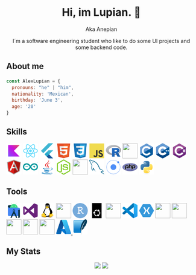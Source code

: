 <div align="center"> 
  <h1>Hi, im Lupian. 👋</h1>
  <p>Aka Anepian</p>
  <p>I´m a software engineering student who like to do some UI projects and some backend code.</p>
</div>

## About me
```javascript
const AlexLupian = {
  pronouns: "he" | "him",
  nationality: 'Mexican',
  birthday: 'June 3',
  age: '20'
}
```

## Skills
<a href="https://kotlinlang.org/"><img src="https://github.com/devicons/devicon/blob/master/icons/kotlin/kotlin-original.svg" height="40" width="40"></a>
<a href="https://reactnative.dev/"><img src="https://github.com/devicons/devicon/blob/master/icons/react/react-original.svg" height="40" width="40"></a>
<a href="https://flutter.dev/"><img src="https://github.com/devicons/devicon/blob/master/icons/flutter/flutter-original.svg" height="40" width="40"></a>
<a href="https://lenguajehtml.com/html/"><img src="https://github.com/devicons/devicon/blob/master/icons/html5/html5-original.svg" height="40" width="40"></a>
<a href="https://www.w3schools.com/Css/"><img src="https://github.com/devicons/devicon/blob/master/icons/css3/css3-original.svg" height="40" width="40"></a>
<a href="https://developer.mozilla.org/es/docs/Learn/JavaScript/First_steps/What_is_JavaScript"><img src="https://github.com/devicons/devicon/blob/master/icons/javascript/javascript-original.svg" height="40" width="40"></a>
<a href="https://www.r-project.org/"><img src="https://github.com/devicons/devicon/blob/master/icons/r/r-original.svg" height="40" width="40"></a>
<a href="https://dotnet.microsoft.com/en-us/apps/maui"><img src="https://styles.redditmedia.com/t5_2odyx7/styles/communityIcon_19sk0x18irz41.png" height="40" width="40"></a>
<a href="https://es.wikipedia.org/wiki/El_lenguaje_de_programaci%C3%B3n_C"><img src="https://github.com/devicons/devicon/blob/master/icons/c/c-original.svg" height="40" width="40"></a>
<a href="https://www.cs.cmu.edu/afs/cs.cmu.edu/academic/class/15211/spring.96/www/cxxbasics_one.html"><img src="https://github.com/devicons/devicon/blob/master/icons/cplusplus/cplusplus-original.svg" height="40" width="40"></a>
<a href="https://dotnet.microsoft.com/es-es/languages/csharp"><img src="https://github.com/devicons/devicon/blob/master/icons/csharp/csharp-original.svg" height="40" width="40"></a>
<a href="https://angular.io/"><img src="https://github.com/devicons/devicon/blob/master/icons/angularjs/angularjs-original.svg" height="40" width="40"></a>
<a href="https://www.arduino.cc/"><img src="https://github.com/devicons/devicon/blob/master/icons/arduino/arduino-original.svg" height="40" width="40"></a>
<a href="https://www.java.com/es/"><img src="https://github.com/devicons/devicon/blob/master/icons/java/java-original.svg" height="40" width="40"></a>
<a href="https://nodejs.org/en"><img src="https://github.com/devicons/devicon/blob/master/icons/nodejs/nodejs-original.svg" height="40" width="40"></a>
<a href="https://cordova.apache.org/"><img src="https://th.bing.com/th/id/R.0d4b16ee9693fee2085df85279d91bdb?rik=UQRDIR6xgUUv7Q&pid=ImgRaw&r=0" height="40" width="40"></a>
<a href="https://www.mysql.com/"><img src="https://github.com/devicons/devicon/blob/master/icons/mysql/mysql-original.svg" height="40" width="40"></a>
<a href="https://ionicframework.com/"><img src="https://github.com/devicons/devicon/blob/master/icons/ionic/ionic-original.svg" height="40" width="40"></a>
<a href="https://www.php.net/"><img src="https://github.com/devicons/devicon/blob/master/icons/php/php-original.svg" height="40" width="40"></a>
<a href="https://www.python.org/"><img src="https://github.com/devicons/devicon/blob/master/icons/python/python-original.svg" height="40" width="40"></a>

## Tools
<a href="https://developer.android.com/studio?hl=es-419"><img src="https://github.com/devicons/devicon/blob/master/icons/androidstudio/androidstudio-original.svg" height="40" width="40"></a>
<a href="https://visualstudio.microsoft.com/"><img src="https://github.com/devicons/devicon/blob/master/icons/visualstudio/visualstudio-plain.svg" height="40" width="40"></a>
<a href="https://www.linux.org/pages/download/"><img src="https://github.com/devicons/devicon/blob/master/icons/linux/linux-original.svg" height="40" width="40"></a>
<a href="https://expo.io"><img src="https://seeklogo.com/images/E/expo-go-app-logo-BBBE394CB8-seeklogo.com.png" height="40" width="40"></a>
<a href="https://www.rstudio.com/categories/rstudio-ide/"><img src="https://github.com/devicons/devicon/blob/master/icons/rstudio/rstudio-original.svg" height="40" width="40"></a>
<a href="https://ubuntu.com/"><img src="https://github.com/devicons/devicon/blob/master/icons/ubuntu/ubuntu-plain.svg" height="40" width="40"></a>
<a href="https://www.kali.org/"><img src="https://www.freelogovectors.net/wp-content/uploads/2021/12/kali-logo-freelogovectors.net_-400x400.png" height="40" width="40"></a>
<a href="https://code.visualstudio.com/"><img src="https://github.com/devicons/devicon/blob/master/icons/vscode/vscode-original.svg" height="40" width="40"></a>
<a href="https://dotnet.microsoft.com/en-us/apps/xamarin"><img src="https://github.com/devicons/devicon/blob/master/icons/xamarin/xamarin-original.svg" height="40" width="40"></a>
<a href="https://replit.com/"><img src="https://th.bing.com/th/id/R.c3aee6f5bf4fbbd90c78097d25ed04d3?rik=hBtx9IKolm8flw&pid=ImgRaw&r=0" height="40" width="40"></a>
<a href="https://www.postman.com/"><img src="https://th.bing.com/th/id/R.fbfb57a181ce251926d686d12e6cee5a?rik=QrR9%2ba7s0QI3uQ&pid=ImgRaw&r=0" height="40" width="40"></a>
<a href="https://www.virtualbox.org/"><img src="https://thenekodark.com/wp-content/uploads/2017/06/virtualbox-1024x1024.png" height="40" width="40"></a>
<a href="https://www.vmware.com/"><img src="https://logodix.com/logo/652495.png" height="40" width="40"></a>
<a href="https://www.atlassian.com/es/software/jira"><img src="https://www.solarwinds.com/-/media/solarwinds/swdcv2/licensed-products/service-desk/integrations/sd-integrations-logo-jira.ashx?rev=701fbaa7f8ac4ae08e0406c8984c43e7&hash=75D4F04DE99B88DE7B2C4193F0616F1F" height="40" width="40"></a>
<a href="https://azure.microsoft.com/es-es/"><img src="https://raw.githubusercontent.com/devicons/devicon/55609aa5bd817ff167afce0d965585c92040787a/icons/azure/azure-original.svg" height="40" width="40">
<a href="https://www.sqlite.org/index.html"><img src="https://github.com/devicons/devicon/blob/master/icons/sqlite/sqlite-original.svg" height="40" width="40"></a>

## My Stats
<p align="center">
  <img height="180em" src="https://github-readme-stats-eight-theta.vercel.app/api?username=Anepian&show_icons=true&theme=algolia&include_all_commits=true&count_private=true"/>
  <img height="180em" src="https://github-readme-stats-eight-theta.vercel.app/api/top-langs/?username=Anepian&layout=compact&langs_count=8&theme=algolia"/>
</p>
<!--
**Anepian/Anepian** is a ✨ _special_ ✨ repository because its `README.md` (this file) appears on your GitHub profile.

Here are some ideas to get you started:

- 🔭 I’m currently working on ...
- 🌱 I’m currently learning ...
- 👯 I’m looking to collaborate on ...
- 🤔 I’m looking for help with ...
- 💬 Ask me about ...
- 📫 How to reach me: ...
- 😄 Pronouns: ...
- ⚡ Fun fact: ...
-->
